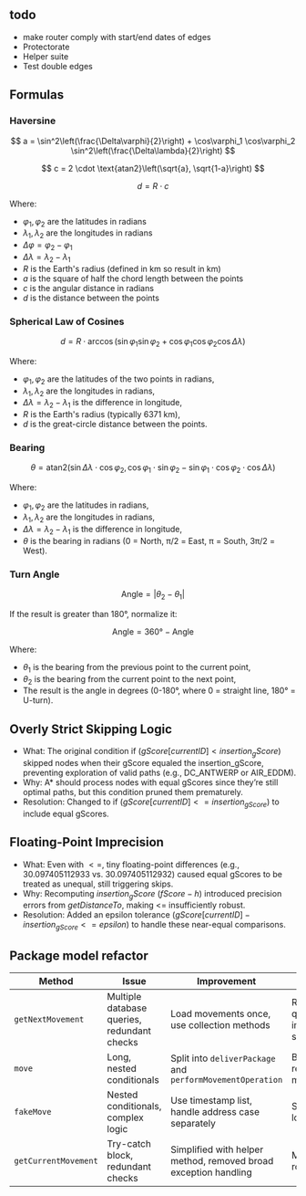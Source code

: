 ## todo
- make router comply with start/end dates of edges
- Protectorate
- Helper suite
- Test double edges

## Formulas

### Haversine

$$
a = \sin^2\left(\frac{\Delta\varphi}{2}\right) + \cos\varphi_1 \cos\varphi_2 \sin^2\left(\frac{\Delta\lambda}{2}\right)
$$

$$
c = 2 \cdot \text{atan2}\left(\sqrt{a}, \sqrt{1-a}\right)
$$

$$
d = R \cdot c
$$

Where:
- $\varphi_1, \varphi_2$ are the latitudes in radians
- $\lambda_1, \lambda_2$ are the longitudes in radians
- $\Delta\varphi = \varphi_2 - \varphi_1$
- $\Delta\lambda = \lambda_2 - \lambda_1$
- $R$ is the Earth's radius (defined in km so result in km)
- $a$ is the square of half the chord length between the points
- $c$ is the angular distance in radians
- $d$ is the distance between the points

### Spherical Law of Cosines

$$
d = R \cdot \arccos\left(\sin \varphi_1 \sin \varphi_2 + \cos \varphi_1 \cos \varphi_2 \cos \Delta \lambda \right)
$$

Where:
- $\varphi_1, \varphi_2$ are the latitudes of the two points in radians,
- $\lambda_1, \lambda_2$ are the longitudes in radians,
- $\Delta\lambda = \lambda_2 - \lambda_1$ is the difference in longitude,
- $R$ is the Earth's radius (typically 6371 km),
- $d$ is the great-circle distance between the points.

### Bearing

$$
\theta = \text{atan2}\left(\sin \Delta\lambda \cdot \cos \varphi_2, \cos \varphi_1 \cdot \sin \varphi_2 - \sin \varphi_1 \cdot \cos \varphi_2 \cdot \cos \Delta\lambda\right)
$$

Where:
- $\varphi_1, \varphi_2$ are the latitudes in radians,
- $\lambda_1, \lambda_2$ are the longitudes in radians,
- $\Delta\lambda = \lambda_2 - \lambda_1$ is the difference in longitude,
- $\theta$ is the bearing in radians (0 = North, π/2 = East, π = South, 3π/2 = West).

### Turn Angle

$$
\text{Angle} = |\theta_2 - \theta_1|
$$

If the result is greater than 180°, normalize it:

$$
\text{Angle} = 360° - \text{Angle}
$$

Where:
- $\theta_1$ is the bearing from the previous point to the current point,
- $\theta_2$ is the bearing from the current point to the next point,
- The result is the angle in degrees (0-180°, where 0 = straight line, 180° = U-turn).


## Overly Strict Skipping Logic

- What: The original condition if ($gScore[currentID] < insertion_gScore$) skipped nodes when their gScore equaled the insertion_gScore, preventing exploration of valid paths (e.g., DC_ANTWERP or AIR_EDDM).
- Why: A* should process nodes with equal gScores since they’re still optimal paths, but this condition pruned them prematurely.
- Resolution: Changed to if ($gScore[currentID] <= insertion_{gScore}$) to include equal gScores.

## Floating-Point Imprecision

- What: Even with $<=$, tiny floating-point differences (e.g., $30.097405112933$ vs. $30.097405112932$) caused equal gScores to be treated as unequal, still triggering skips.
- Why: Recomputing $insertion_gScore$ $(fScore - h)$ introduced precision errors from $getDistanceTo$, making <= insufficiently robust.
- Resolution: Added an epsilon tolerance $(gScore[currentID] - insertion_{gScore} <= epsilon)$ to handle these near-equal comparisons.



## Package model refactor

| Method               | Issue                                       | Improvement                                                     | Impact                              |
|----------------------|---------------------------------------------|-----------------------------------------------------------------|-------------------------------------|
| `getNextMovement`    | Multiple database queries, redundant checks | Load movements once, use collection methods                     | Reduced queries, improved speed     |
| `move`               | Long, nested conditionals                   | Split into `deliverPackage` and `performMovementOperation`      | Better readability, maintainability |
| `fakeMove`           | Nested conditionals, complex logic          | Use timestamp list, handle address case separately              | Simplified logic                    |
| `getCurrentMovement` | Try-catch block, redundant checks           | Simplified with helper method, removed broad exception handling | Much more robust                    |

